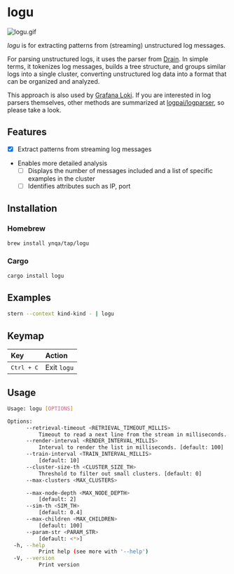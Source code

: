 # logu

![logu.gif](https://github.com/ynqa/ynqa/blob/master/demo/logu.gif)

*logu* is for extracting patterns from (streaming) unstructured log messages.

For parsing unstructured logs, it uses the parser from
[Drain](https://github.com/logpai/Drain3).
In simple terms, it tokenizes log messages,
builds a tree structure, and groups similar logs into a single cluster,
converting unstructured log data into a format that can be organized and analyzed.

This approach is also used by
[Grafana Loki](https://github.com/grafana/loki/tree/v3.0.0/pkg/pattern/drain).
If you are interested in log parsers themselves,
other methods are summarized at
[logpai/logparser](https://github.com/logpai/logparser),
so please take a look.

## Features

- [x] Extract patterns from streaming log messages
- Enables more detailed analysis
  - [ ] Displays the number of messages included
        and a list of specific examples in the cluster
  - [ ] Identifies attributes such as IP, port

## Installation

### Homebrew

```bash
brew install ynqa/tap/logu
```

### Cargo

```bash
cargo install logu
```

## Examples

```bash
stern --context kind-kind - | logu
```

## Keymap

| Key                 | Action
| :-                  | :-
| <kbd>Ctrl + C</kbd> | Exit `logu`

## Usage

```bash
Usage: logu [OPTIONS]

Options:
      --retrieval-timeout <RETRIEVAL_TIMEOUT_MILLIS>
          Timeout to read a next line from the stream in milliseconds. [default: 10]
      --render-interval <RENDER_INTERVAL_MILLIS>
          Interval to render the list in milliseconds. [default: 100]
      --train-interval <TRAIN_INTERVAL_MILLIS>
          [default: 10]
      --cluster-size-th <CLUSTER_SIZE_TH>
          Threshold to filter out small clusters. [default: 0]
      --max-clusters <MAX_CLUSTERS>

      --max-node-depth <MAX_NODE_DEPTH>
          [default: 2]
      --sim-th <SIM_TH>
          [default: 0.4]
      --max-children <MAX_CHILDREN>
          [default: 100]
      --param-str <PARAM_STR>
          [default: <*>]
  -h, --help
          Print help (see more with '--help')
  -V, --version
          Print version
```
